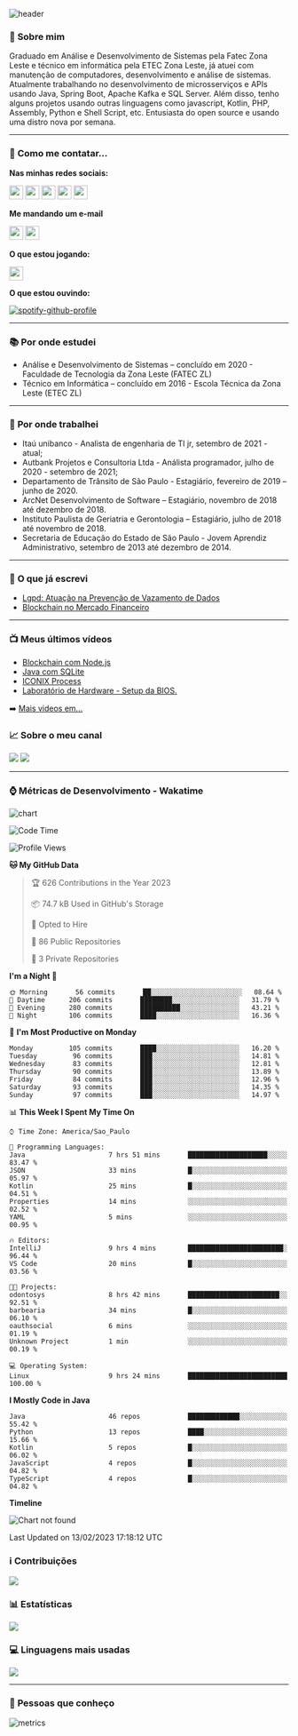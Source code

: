 ![header](img/header.png)

### :bust_in_silhouette: **Sobre mim** 
Graduado em Análise e Desenvolvimento de Sistemas pela Fatec Zona Leste e técnico em informática pela ETEC Zona Leste, já atuei com manutenção de computadores, desenvolvimento e análise de sistemas. Atualmente trabalhando no desenvolvimento de microsserviços e APIs usando Java, Spring Boot, Apache Kafka e SQL Server. Além disso, tenho alguns projetos usando outras linguagens como javascript, Kotlin, PHP, Assembly, Python e Shell Script, etc. Entusiasta do open source e usando uma distro nova por semana.

---

### :calling: **Como me contatar...**

**Nas minhas redes sociais:**

<a href="https://api.whatsapp.com/send?phone=5511930093018"><img src="https://img.shields.io/badge/WhatsApp-25D366?style=for-the-badge&logo=whatsapp&logoColor=white" height=25></a>
<a href="https://www.linkedin.com/in/gustavo-silva-69b84a15b/"><img src="https://img.shields.io/badge/linkedin-%230077B5.svg?&style=for-the-badge&logo=linkedin&logoColor=white" height=25></a>
<a href="https://www.instagram.com/gasfgrv/"><img src="https://img.shields.io/badge/instagram-%23E4405F.svg?&style=for-the-badge&logo=instagram&logoColor=white" height=25></a>
<a href="https://www.facebook.com/gAlmeida11"><img src="https://img.shields.io/badge/Facebook-1877F2?style=for-the-badge&logo=facebook&logoColor=white" height=25></a>
<a href="https://discordapp.com/users/616994765065420801"><img src="https://img.shields.io/badge/Discord-5865F2?style=for-the-badge&logo=discord&logoColor=white" height=25></a>

**Me mandando um e-mail**

<a href="mailto:gustavoalmeidasilva41@gmail.com"><img src="https://img.shields.io/badge/Gmail-D14836?style=for-the-badge&logo=gmail&logoColor=white" height=25></a>
<a href="mailto:gustavo_almeida11@hotmail.com"><img src="https://img.shields.io/badge/Microsoft_Outlook-0078D4?style=for-the-badge&logo=microsoft-outlook&logoColor=white" height=25></a>


**O que estou jogando:**

<a href="https://psnprofiles.com/gustavo_11845"><img src="https://img.shields.io/badge/PlayStation-003791?style=for-the-badge&logo=playstation&logoColor=white" height=25></a>

**O que estou ouvindo:**

[![spotify-github-profile](https://spotify-github-profile.vercel.app/api/view?uid=316iwsuurk4wrc72ys5gle37hpei&cover_image=true&theme=default&bar_color_cover=true)](https://spotify-github-profile.vercel.app/api/view?uid=316iwsuurk4wrc72ys5gle37hpei&redirect=true)

---

### :books: **Por onde estudei**

- Análise e Desenvolvimento de Sistemas – concluído em 2020 - Faculdade de Tecnologia da Zona Leste (FATEC ZL)
- Técnico em Informática – concluído em 2016 - Escola Técnica da Zona Leste (ETEC ZL)

---

### :briefcase: **Por onde trabalhei**

- Itaú unibanco - Analista de engenharia de TI jr, setembro de 2021 - atual;
- Autbank Projetos e Consultoria Ltda - Análista programador, julho de 2020 - setembro de 2021;
- Departamento de Trânsito de São Paulo - Estagiário, fevereiro de 2019 – junho de 2020.
- ArcNet Desenvolvimento de Software – Estagiário, novembro de 2018 até dezembro de 2018.
- Instituto Paulista de Geriatria e Gerontologia – Estagiário, julho de 2018 até novembro de 2018.
- Secretaria de Educação do Estado de São Paulo - Jovem Aprendiz Administrativo, setembro de 2013 até  dezembro de 2014.

---

### :page_facing_up: **O que já escrevi**

- [Lgpd: Atuação na Prevenção de Vazamento de Dados](https://even3.blob.core.windows.net/even3publicacoes-assets/tcc/428254-lgpd-atuacao-na-prevencao-de-vazamento-de-dados-282544.pdf)
- [Blockchain no Mercado Financeiro](https://www.linkedin.com/pulse/blockchain-mercado-financeiro-gustavo-silva/)

---

### :tv: **Meus últimos vídeos**   

<!-- YOUTUBE:START -->
- [Blockchain com Node.js](https://www.youtube.com/watch?v=8kxP_VkRicA)
- [Java com SQLite](https://www.youtube.com/watch?v=7SEDCJzaeb8)
- [ICONIX Process](https://www.youtube.com/watch?v=c8M5Q30f9h4)
- [Laboratório de Hardware - Setup da BIOS.](https://www.youtube.com/watch?v=pDuf8UUzL0Q)
<!-- YOUTUBE:END -->
   
➡️ [Mais videos em...](https://www.youtube.com/channel/UCXKb8To1OWsDy6dqf4oM-_g)

###  :chart_with_upwards_trend: **Sobre o meu canal**  
![](https://img.shields.io/youtube/channel/views/UCXKb8To1OWsDy6dqf4oM-_g?style=for-the-badge)
![](https://img.shields.io/youtube/channel/subscribers/UCXKb8To1OWsDy6dqf4oM-_g?style=for-the-badge)

---

### :watch: **Métricas de Desenvolvimento - Wakatime**

![chart](charts/bar_graph.png)

<!--START_SECTION:waka-->
![Code Time](http://img.shields.io/badge/Code%20Time-49%20hrs%203%20mins-blue)

![Profile Views](http://img.shields.io/badge/Profile%20Views-11-blue)

**🐱 My GitHub Data** 

> 🏆 626 Contributions in the Year 2023
 > 
> 📦 74.7 kB Used in GitHub's Storage 
 > 
> 💼 Opted to Hire
 > 
> 📜 86 Public Repositories 
 > 
> 🔑 3 Private Repositories  
 > 
**I'm a Night 🦉** 

```text
🌞 Morning       56 commits       ██░░░░░░░░░░░░░░░░░░░░░░░   08.64 % 
🌆 Daytime      206 commits       ████████░░░░░░░░░░░░░░░░░   31.79 % 
🌃 Evening      280 commits       ██████████░░░░░░░░░░░░░░░   43.21 % 
🌙 Night        106 commits       ████░░░░░░░░░░░░░░░░░░░░░   16.36 % 

```
📅 **I'm Most Productive on Monday** 

```text
Monday         105 commits       ████░░░░░░░░░░░░░░░░░░░░░   16.20 % 
Tuesday         96 commits       ███░░░░░░░░░░░░░░░░░░░░░░   14.81 % 
Wednesday       83 commits       ███░░░░░░░░░░░░░░░░░░░░░░   12.81 % 
Thursday        90 commits       ███░░░░░░░░░░░░░░░░░░░░░░   13.89 % 
Friday          84 commits       ███░░░░░░░░░░░░░░░░░░░░░░   12.96 % 
Saturday        93 commits       ███░░░░░░░░░░░░░░░░░░░░░░   14.35 % 
Sunday          97 commits       ███░░░░░░░░░░░░░░░░░░░░░░   14.97 % 

```


📊 **This Week I Spent My Time On** 

```text
⌚︎ Time Zone: America/Sao_Paulo

💬 Programming Languages: 
Java                     7 hrs 51 mins       ████████████████████░░░░░   83.47 % 
JSON                     33 mins             █░░░░░░░░░░░░░░░░░░░░░░░░   05.97 % 
Kotlin                   25 mins             █░░░░░░░░░░░░░░░░░░░░░░░░   04.51 % 
Properties               14 mins             ░░░░░░░░░░░░░░░░░░░░░░░░░   02.52 % 
YAML                     5 mins              ░░░░░░░░░░░░░░░░░░░░░░░░░   00.95 % 

🔥 Editors: 
IntelliJ                 9 hrs 4 mins        ████████████████████████░   96.44 % 
VS Code                  20 mins             █░░░░░░░░░░░░░░░░░░░░░░░░   03.56 % 

🐱‍💻 Projects: 
odontosys                8 hrs 42 mins       ███████████████████████░░   92.51 % 
barbearia                34 mins             █░░░░░░░░░░░░░░░░░░░░░░░░   06.10 % 
oauthsocial              6 mins              ░░░░░░░░░░░░░░░░░░░░░░░░░   01.19 % 
Unknown Project          1 min               ░░░░░░░░░░░░░░░░░░░░░░░░░   00.19 % 

💻 Operating System: 
Linux                    9 hrs 24 mins       █████████████████████████   100.00 % 

```

**I Mostly Code in Java** 

```text
Java                     46 repos            █████████████░░░░░░░░░░░░   55.42 % 
Python                   13 repos            ████░░░░░░░░░░░░░░░░░░░░░   15.66 % 
Kotlin                   5 repos             █░░░░░░░░░░░░░░░░░░░░░░░░   06.02 % 
JavaScript               4 repos             █░░░░░░░░░░░░░░░░░░░░░░░░   04.82 % 
TypeScript               4 repos             █░░░░░░░░░░░░░░░░░░░░░░░░   04.82 % 

```


**Timeline**

![Chart not found](https://raw.githubusercontent.com/gasfgrv/gasfgrv/master/charts/bar_graph.png) 


 Last Updated on 13/02/2023 17:18:12 UTC
<!--END_SECTION:waka-->

### :information_source: **Contribuições**

![](https://github-readme-streak-stats.herokuapp.com/?user=gasfgrv&theme=nord&date_format=j/n/Y)

### :bar_chart: **Estatísticas**

![](https://github-readme-stats.vercel.app/api?username=gasfgrv&theme=nord)

### :computer: **Linguagens mais usadas**

![](https://github-readme-stats.vercel.app/api/top-langs/?username=gasfgrv&theme=nord)

---

### :busts_in_silhouette: **Pessoas que conheço**

![metrics](img/github-metrics.svg)
